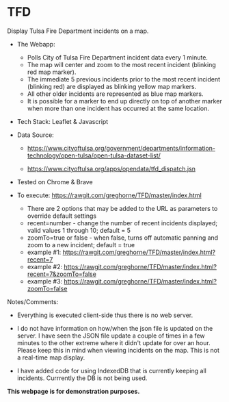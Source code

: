 # TFD

Display Tulsa Fire Department incidents on a map.

* The Webapp:

    * Polls City of Tulsa Fire Department incident data every 1 minute.
    * The map will center and zoom to the most recent incident (blinking red map marker).
    * The immediate 5 previous incidents prior to the most recent incident (blinking red) are displayed as blinking yellow map markers.
    * All other older incidents are represented as blue map markers.
    * It is possible for a marker to end up directly on top of another marker when more than one incident has occurred at the same location.

* Tech Stack: Leaflet & Javascript

* Data Source: 

    * https://www.cityoftulsa.org/government/departments/information-technology/open-tulsa/open-tulsa-dataset-list/

    * https://www.cityoftulsa.org/apps/opendata/tfd_dispatch.jsn

* Tested on Chrome & Brave

* To execute: https://rawgit.com/greghorne/TFD/master/index.html
    - There are 2 options that may be added to the URL as parameters to override default settings
    - recent=number - change the number of recent incidents displayed; valid values 1 through 10; default = 5
    - zoomTo=true or false - when false, turns off automatic panning and zoom to a new incident; default = true
    - example #1: https://rawgit.com/greghorne/TFD/master/index.html?recent=7
    - example #2: https://rawgit.com/greghorne/TFD/master/index.html?recent=7&zoomTo=false
    - example #3: https://rawgit.com/greghorne/TFD/master/index.html?zoomTo=false

Notes/Comments:

* Everything is executed client-side thus there is no web server.

* I do not have information on how/when the json file is updated on the server.  I have seen the JSON file update a couple of times in a few minutes to the other extreme where it didn't update for over an hour.  Please keep this in mind when viewing incidents on the map.  This is not a real-time map display.

* I have added code for using IndexedDB that is currently keeping all incidents.  Currrently the DB is not being used.  

**This webpage is for demonstration purposes.**



